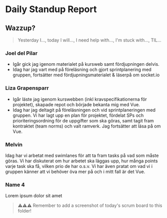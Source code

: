 # Daily Standup Report

## Wazzup?

> Yesterday I…, today I will…, I need help with…, I'm stuck with…, TIL…

### Joel del Pilar

- Igår gick jag igenom materialet på kursweb samt fördjupningen delvis.
- Idag har jag vart med på föreläsning och gjort sprintplanering med gruppen, fortsätter med fördjupningsmaterialet & läserpå om socket.io

### Liza Grapensparr

- Igår läste jag igenom kurswebben (inkl kravspecifikationerna för projektet), skapade repot och började bekanta mig med Vue.
- Idag har jag deltagit på föreläsningen och vid sprintplaneringen med gruppen. Vi har lagt upp en plan för projektet, fördelat SPs och prioriteringsordning för de uppgifter som ska göras, samt tagit fram kontraktet (team norms) och valt ramverk. Jag fortsätter att läsa på om Vue. 

### Melvin

Idag har vi arbetat med swimlanes för att ta fram tasks på vad som måste göras. Vi har diskuterat om hur arbetet ska läggas upp, hur många points varje task ska få, vilken prio de har o.s.v. Vi har även pratat om vad vi i gruppen känner att vi behöver öva mer på och i mitt fall är det Vue.

### Name 4

Lorem ipsum dolor sit amet

> ⚠️⚠️⚠️ Remember to add a screenshot of today's scrum board to this folder!
